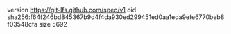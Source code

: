 version https://git-lfs.github.com/spec/v1
oid sha256:f64f246bd845367b9d4f4da930ed299451ed0aa1eda9efe6770beb8f03548cfa
size 5692
